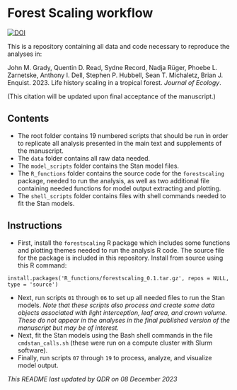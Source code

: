 # Forest Scaling workflow

[![DOI](https://zenodo.org/badge/234630889.svg)](https://zenodo.org/badge/latestdoi/234630889)

This is a repository containing all data and code necessary to reproduce the analyses in:

 John M. Grady, Quentin D. Read, Sydne Record, Nadja Rüger, Phoebe L. Zarnetske, Anthony I. Dell, Stephen P. Hubbell, Sean T. Michaletz, Brian J. Enquist. 2023. Life history scaling in a tropical forest. *Journal of Ecology*.

(This citation will be updated upon final acceptance of the manuscript.)

## Contents

- The root folder contains 19 numbered scripts that should be run in order to replicate all analysis presented in the main text and supplements of the manuscript.
- The `data` folder contains all raw data needed.
- The `model_scripts` folder contains the Stan model files.
- The `R_functions` folder contains the source code for the `forestscaling` package, needed to run the analysis, as well as two additional file containing needed functions for model output extracting and plotting.
- The `shell_scripts` folder contains files with shell commands needed to fit the Stan models.

## Instructions

- First, install the `forestscaling` R package which includes some functions and plotting themes needed to run the analysis R code.
The source file for the package is included in this repository. Install from source using this R command:

```
install.packages('R_functions/forestscaling_0.1.tar.gz', repos = NULL, type = 'source')
```

- Next, run scripts `01` through `06` to set up all needed files to run the Stan models. *Note that these scripts also process and create some data objects associated with light interception, leaf area, and crown volume. These do not appear in the analyses in the final published version of the manuscript but may be of interest.*
- Next, fit the Stan models using the Bash shell commands in the file `cmdstan_calls.sh` (these were run on a compute cluster with Slurm software).
- Finally, run scripts `07` through `19` to process, analyze, and visualize model output.

*This README last updated by QDR on 08 December 2023*
